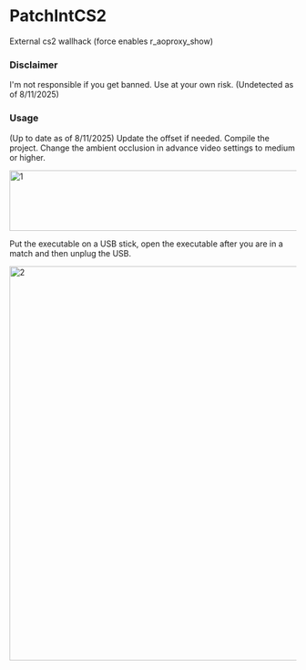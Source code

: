 # PatchIntCS2
External cs2 wallhack (force enables r_aoproxy_show)

### Disclaimer
I'm not responsible if you get banned.
Use at your own risk.
(Undetected as of 8/11/2025)
### Usage
(Up to date as of 8/11/2025)
Update the offset if needed.
Compile the project.
Change the ambient occlusion in advance video settings to medium or higher.

<img width="830" height="106" alt="1" src="https://github.com/user-attachments/assets/a64936b1-d1ab-44c2-bbfa-030163427221" />

Put the executable on a USB stick, open the executable after you are in a match and then unplug the USB.

<img width="1028" height="691" alt="2" src="https://github.com/user-attachments/assets/08534dbc-990f-4119-a89d-480d3134e232" />
